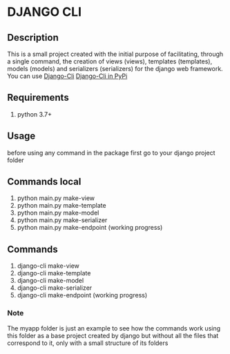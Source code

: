 # DJANGO CLI

## Description

This is a small project created with the initial purpose of facilitating, through a single command, the creation of views (views), templates (templates), models (models) and serializers (serializers) for the django web framework.
You can use
[Django-Cli](https://github.com/wdavid73/django-cli)
[Django-Cli in PyPi](https://pypi.org/project/django-cli-g73/#description)

## Requirements

1. python 3.7+

## Usage

before using any command in the package first go to your django project folder

## Commands local

1. python main.py make-view
2. python main.py make-template
3. python main.py make-model
4. python main.py make-serializer
5. python main.py make-endpoint (working progress)

## Commands

1. django-cli make-view
2. django-cli make-template
3. django-cli make-model
4. django-cli make-serializer
5. django-cli make-endpoint (working progress)

### Note

The myapp folder is just an example to see how the commands work using this folder as a base project created by django but without all the files that correspond to it, only with a small structure of its folders
